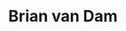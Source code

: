 ---
title: Brian van Dam
position: Undergraduate Researcher
layout: default
contact:
publications: 
image: /images/user-icon.svg
group: undergrad
year-start: 2012
year-end: 2014
---